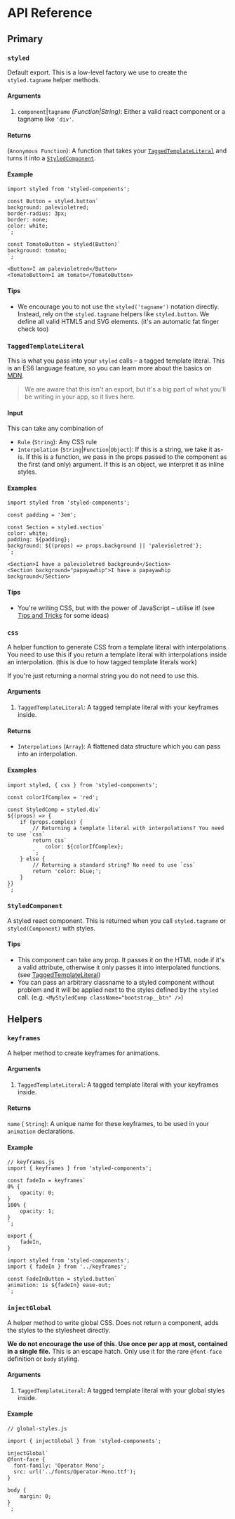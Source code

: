 # API Reference

## Primary

### `styled`

Default export. This is a low-level factory we use to create the `styled.tagname` helper methods.

#### Arguments

1. `component`|`tagname` _(Function|String)_: Either a valid react component or a tagname like `'div'`.

#### Returns

(`Anonymous Function`): A function that takes your [`TaggedTemplateLiteral`](#taggedtemplateliteral) and turns it into a [`StyledComponent`](#styledcomponent).

#### Example

```JS
import styled from 'styled-components';

const Button = styled.button`
background: palevioletred;
border-radius: 3px;
border: none;
color: white;
`;

const TomatoButton = styled(Button)`
background: tomato;
`;
```

```JSX
<Button>I am palevioletred</Button>
<TomatoButton>I am tomato</TomatoButton>
```

#### Tips

- We encourage you to not use the `styled('tagname')` notation directly. Instead, rely on the `styled.tagname` helpers like `styled.button`. We define all valid HTML5 and SVG elements. (it's an automatic fat finger check too)


### `TaggedTemplateLiteral`

This is what you pass into your `styled` calls – a tagged template literal. This is an ES6 language feature, so you can learn more about the basics on [MDN](https://developer.mozilla.org/en/docs/Web/JavaScript/Reference/Template_literals#Tagged_template_literals).

> We are aware that this isn't an export, but it's a big part of what you'll be writing in your app, so it lives here.

#### Input

This can take any combination of

- `Rule` (`String`): Any CSS rule
- `Interpolation` (`String`|`Function`|`Object`): If this is a string, we take it as-is. If this is a function, we pass in the props passed to the component as the first (and only) argument. If this is an object, we interpret it as inline styles.

#### Examples

```JS
import styled from 'styled-components';

const padding = '3em';

const Section = styled.section`
color: white;
padding: ${padding};
background: ${(props) => props.background || 'palevioletred'};
`;
```

```JSX
<Section>I have a palevioletred background</Section>
<Section background="papayawhip">I have a papayawhip background</Section>
```

#### Tips

- You're writing CSS, but with the power of JavaScript – utilise it! (see [Tips and Tricks](./tips-and-tricks.md) for some ideas)


### `css`

A helper function to generate CSS from a template literal with interpolations. You need to use this if you return a template literal with interpolations inside an interpolation. (this is due to how tagged template literals work)

If you're just returning a normal string you do not need to use this.

#### Arguments

1. `TaggedTemplateLiteral`: A tagged template literal with your keyframes inside.

#### Returns

- `Interpolations` (`Array`): A flattened data structure which you can pass into an interpolation.

#### Examples

```JS
import styled, { css } from 'styled-components';

const colorIfComplex = 'red';

const StyledComp = styled.div`
${(props) => {
	if (props.complex) {
		// Returning a template literal with interpolations? You need to use `css`
		return css`
			color: ${colorIfComplex};
		`;
	} else {
		// Returning a standard string? No need to use `css`
		return 'color: blue;';
	}
}}
`;
```


### `StyledComponent`

A styled react component. This is returned when you call `styled.tagname` or `styled(Component)` with styles.

#### Tips

- This component can take any prop. It passes it on the HTML node if it's a valid attribute, otherwise it only passes it into interpolated functions. (see [TaggedTemplateLiteral](#taggedtemplateliteral))
- You can pass an arbitrary classname to a styled component without problem and it will be applied next to the styles defined by the `styled` call. (e.g. `<MyStyledComp className="bootstrap__btn" />`)

## Helpers


### `keyframes`

A helper method to create keyframes for animations.

#### Arguments

1. `TaggedTemplateLiteral`: A tagged template literal with your keyframes inside.

#### Returns

`name` ( `String`): A unique name for these keyframes, to be used in your `animation` declarations.

#### Example

```JS
// keyframes.js
import { keyframes } from 'styled-components';

const fadeIn = keyframes`
0% {
	opacity: 0;
}
100% {
	opacity: 1;
}
`;

export {
	fadeIn,
}
```

```JS
import styled from 'styled-components';
import { fadeIn } from '../keyframes';

const FadeInButton = styled.button`
animation: 1s ${fadeIn} ease-out;
`;
```


### `injectGlobal`

A helper method to write global CSS. Does not return a component, adds the styles to the stylesheet directly.

**We do not encourage the use of this. Use once per app at most, contained in a single file.** This is an escape hatch. Only use it for the rare `@font-face` definition or `body` styling.

#### Arguments

1. `TaggedTemplateLiteral`: A tagged template literal with your global styles inside.

#### Example

```JS
// global-styles.js

import { injectGlobal } from 'styled-components';

injectGlobal`
@font-face {
  font-family: 'Operator Mono';
  src: url('../fonts/Operator-Mono.ttf');
}

body {
	margin: 0;
}
`;
```

